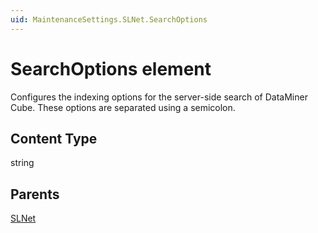 ```yaml
---
uid: MaintenanceSettings.SLNet.SearchOptions
---
```


# SearchOptions element

Configures the indexing options for the server-side search of DataMiner Cube. These options are separated using a semicolon.

## Content Type

string

## Parents

[SLNet](xref:MaintenanceSettings.SLNet)
